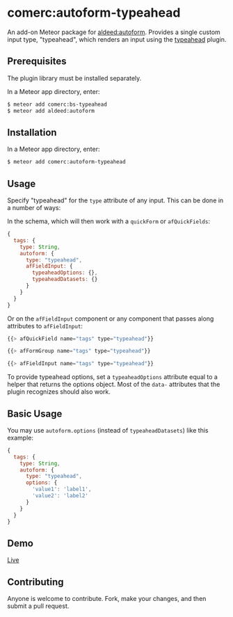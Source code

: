 comerc:autoform-typeahead
=========================

An add-on Meteor package for [aldeed:autoform](https://github.com/aldeed/meteor-autoform). Provides a single custom input type, "typeahead", which renders an input using the [typeahead](https://twitter.github.io/typeahead.js/) plugin.

## Prerequisites

The plugin library must be installed separately.

In a Meteor app directory, enter:

```bash
$ meteor add comerc:bs-typeahead
$ meteor add aldeed:autoform
```

## Installation

In a Meteor app directory, enter:

```bash
$ meteor add comerc:autoform-typeahead
```

## Usage

Specify "typeahead" for the `type` attribute of any input. This can be done in a number of ways:

In the schema, which will then work with a `quickForm` or `afQuickFields`:

```js
{
  tags: {
    type: String,
    autoform: {
      type: "typeahead",
      afFieldInput: {
        typeaheadOptions: {},
        typeaheadDatasets: {}
      }
    }
  }
}
```

Or on the `afFieldInput` component or any component that passes along attributes to `afFieldInput`:

```js
{{> afQuickField name="tags" type="typeahead"}}

{{> afFormGroup name="tags" type="typeahead"}}

{{> afFieldInput name="tags" type="typeahead"}}
```

To provide typeahead options, set a `typeaheadOptions` attribute equal to a helper that returns the options object. Most of the `data-` attributes that the plugin recognizes should also work.

## Basic Usage

You may use `autoform.options` (instead of `typeaheadDatasets`) like this example:

```js
{
  tags: {
    type: String,
    autoform: {
      type: "typeahead",
      options: {
        'value1': 'label1',
        'value2': 'label2'
      }
    }
  }
}
```

## Demo

[Live](http://autoform.meteor.com/types)

## Contributing

Anyone is welcome to contribute. Fork, make your changes, and then submit a pull request.
